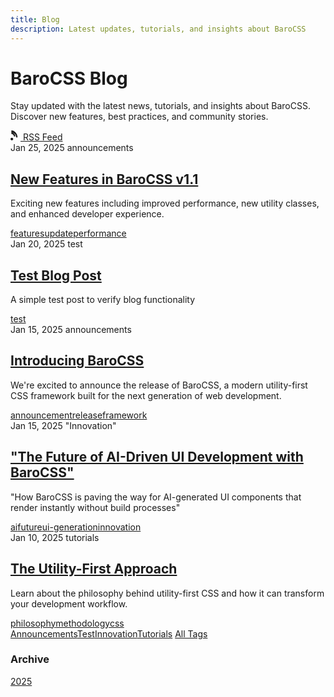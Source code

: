 ```yaml
---
title: Blog
description: Latest updates, tutorials, and insights about BaroCSS
---
```


<div class="blog-layout">
  <div class="blog-header">
    <h1>BaroCSS Blog</h1>
    <p>Stay updated with the latest news, tutorials, and insights about BaroCSS. Discover new features, best practices, and community stories.</p>
    <div class="blog-subscribe">
      <a href="/blog/feed.xml" class="rss-link" title="Subscribe to RSS feed">
        <svg width="16" height="16" viewBox="0 0 24 24" fill="currentColor">
          <path d="M6.503 20.752c0 1.794-1.456 3.248-3.251 3.248S0 22.546 0 20.752s1.456-3.248 3.252-3.248 3.251 1.454 3.251 3.248zM2.111 0C9.465 0 16.9 7.434 16.9 16.788h-3.252C13.648 10.28 8.62 5.252 2.111 5.252V0zm0 5.252c5.238 0 9.49 4.252 9.49 9.49h-3.252c0-3.446-2.792-6.238-6.238-6.238V5.252z"/>
        </svg>
        RSS Feed
      </a>
    </div>
  </div>

  <div class="blog-posts-list">
    <article class="blog-post-item">
      <div class="blog-post-meta">
        <span class="blog-post-date">Jan 25, 2025</span>
        <span class="blog-post-category">announcements</span>
      </div>
      <h2 class="blog-post-title">
        <a href="/blog/2025/new-features-announcement">New Features in BaroCSS v1.1</a>
      </h2>
      <p class="blog-post-excerpt">
        Exciting new features including improved performance, new utility classes, and enhanced developer experience.
      </p>
      <div class="blog-post-tags">
        <a href="/blog/tags/features" class="blog-post-tag">features</a><a href="/blog/tags/update" class="blog-post-tag">update</a><a href="/blog/tags/performance" class="blog-post-tag">performance</a>
      </div>
    </article>
    <article class="blog-post-item">
      <div class="blog-post-meta">
        <span class="blog-post-date">Jan 20, 2025</span>
        <span class="blog-post-category">test</span>
      </div>
      <h2 class="blog-post-title">
        <a href="/blog/2025/test-post">Test Blog Post</a>
      </h2>
      <p class="blog-post-excerpt">
        A simple test post to verify blog functionality
      </p>
      <div class="blog-post-tags">
        <a href="/blog/tags/test" class="blog-post-tag">test</a>
      </div>
    </article>
    <article class="blog-post-item">
      <div class="blog-post-meta">
        <span class="blog-post-date">Jan 15, 2025</span>
        <span class="blog-post-category">announcements</span>
      </div>
      <h2 class="blog-post-title">
        <a href="/blog/2025/introducing-barocss">Introducing BaroCSS</a>
      </h2>
      <p class="blog-post-excerpt">
        We're excited to announce the release of BaroCSS, a modern utility-first CSS framework built for the next generation of web development.
      </p>
      <div class="blog-post-tags">
        <a href="/blog/tags/announcement" class="blog-post-tag">announcement</a><a href="/blog/tags/release" class="blog-post-tag">release</a><a href="/blog/tags/framework" class="blog-post-tag">framework</a>
      </div>
    </article>
    <article class="blog-post-item">
      <div class="blog-post-meta">
        <span class="blog-post-date">Jan 15, 2025</span>
        <span class="blog-post-category">"Innovation"</span>
      </div>
      <h2 class="blog-post-title">
        <a href="/blog/2025/the-future-of-ai-driven-ui">"The Future of AI-Driven UI Development with BaroCSS"</a>
      </h2>
      <p class="blog-post-excerpt">
        "How BaroCSS is paving the way for AI-generated UI components that render instantly without build processes"
      </p>
      <div class="blog-post-tags">
        <a href="/blog/tags/ai" class="blog-post-tag">ai</a><a href="/blog/tags/future" class="blog-post-tag">future</a><a href="/blog/tags/ui-generation" class="blog-post-tag">ui-generation</a><a href="/blog/tags/innovation" class="blog-post-tag">innovation</a>
      </div>
    </article>
    <article class="blog-post-item">
      <div class="blog-post-meta">
        <span class="blog-post-date">Jan 10, 2025</span>
        <span class="blog-post-category">tutorials</span>
      </div>
      <h2 class="blog-post-title">
        <a href="/blog/2025/utility-first-approach">The Utility-First Approach</a>
      </h2>
      <p class="blog-post-excerpt">
        Learn about the philosophy behind utility-first CSS and how it can transform your development workflow.
      </p>
      <div class="blog-post-tags">
        <a href="/blog/tags/philosophy" class="blog-post-tag">philosophy</a><a href="/blog/tags/methodology" class="blog-post-tag">methodology</a><a href="/blog/tags/css" class="blog-post-tag">css</a>
      </div>
    </article>
  </div>

  <div class="blog-categories">
    <a href="/blog/category/announcements" class="blog-category-link">Announcements</a><a href="/blog/category/test" class="blog-category-link">Test</a><a href="/blog/category/Innovation" class="blog-category-link">Innovation</a><a href="/blog/category/tutorials" class="blog-category-link">Tutorials</a>
    <a href="/blog/tags/" class="blog-category-link">All Tags</a>
  </div>

  <div class="blog-archive">
    <h3>Archive</h3>
    <div class="blog-archive-links">
      <a href="/blog/2025" class="blog-archive-link">2025</a>
    </div>
  </div>
</div>